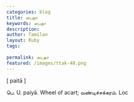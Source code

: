 ```yaml
---
categories: blog
title: பைதா
keywords: பைதா
description: 
author: Tamilan
layout: Ruby
tags: 
 
permalink: பைதா
featured: /images/ttak-48.png
---
```

  
[ paitā ]  
  
பெ. U. paiyā. Wheel of acart; வண்டிச்சக்கரம். Loc
